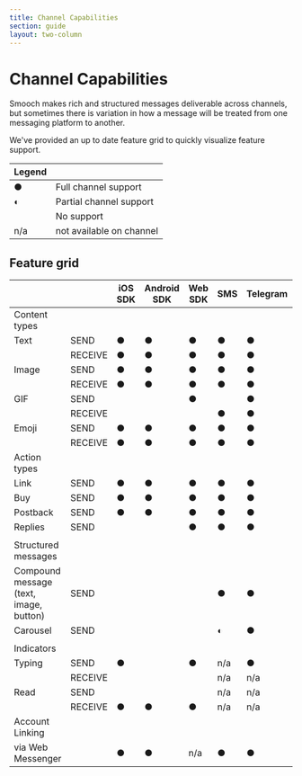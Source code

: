 ```yaml
---
title: Channel Capabilities
section: guide
layout: two-column
---
```


# Channel Capabilities

Smooch makes rich and structured messages deliverable across channels, but sometimes there is variation in how a message will be treated from one messaging platform to another.

We've provided an up to date feature grid to quickly visualize feature support.

| Legend |                          |
|--------|--------------------------|
| ●      | Full channel support     |
| ◐      | Partial channel support  |
|        | No support               |
| n/a    | not available on channel |

## Feature grid

|                                        |         | iOS SDK | Android SDK | Web SDK | SMS | Telegram | Messenger | Line | Email | WeChat | Viber |
|----------------------------------------|---------|---------|-------------|---------|-----|----------|-----------|------|-------|--------|-------|
| Content types                          |         |         |             |         |     |          |           |      |       |        |       |
| Text                                   | SEND    | ●       | ●           | ●       | ●   | ●        | ●         | ●    | ●     | ●      | ●     |
|                                        | RECEIVE | ●       | ●           | ●       | ●   | ●        | ●         | ●    | ●     | ●      | ●     |
| Image                                  | SEND    | ●       | ●           | ●       | ●   | ●        | ●         | ●    | ●     | ●      | ●     |
|                                        | RECEIVE | ●       | ●           | ●       | ●   | ●        | ●         | ●    | ●     | ●      | ●     |
| GIF                                    | SEND    |         |             | ●       |     | ●        | ●         | ●    | ●     | ●      | ●     |
|                                        | RECEIVE |         |             |         | ●   | ●        | ●         | n/a  | ●     | ●      |       |
| Emoji                                  | SEND    | ●       | ●           | ●       | ●   | ●        | ●         | ●    | ●     | ●      | ●     |
|                                        | RECEIVE | ●       | ●           | ●       | ●   | ●        | ●         | ●    | ●     | ●      | ●     |
| Action types                           |         |         |             |         |     |          |           |      |       |        |       |
| Link                                   | SEND    | ●       | ●           | ●       | ●   | ●        | ●         | ●    | ●     | ●      | ●     |
| Buy                                    | SEND    | ●       | ●           | ●       | ●   | ●        |           | ●    | ●     | ●      | ●     |
| Postback                               | SEND    | ●       | ●           | ●       | ●   | ●        | ●         | ●    | ●     | ●      | ●     |
| Replies                                | SEND    |         |             | ●       | ●   | ●        | ●         | ●    | ●     | ●      | ●     |
|                                        |         |         |             |         |     |          |           |      |       |        |       |
| Structured messages                    |         |         |             |         |     |          |           |      |       |        |       |
| Compound message (text, image, button) | SEND    |         |             |         | ●   | ●        | ●         | ●    | ●     | ●      | ●     |
| Carousel                               | SEND    |         |             |         | ◐   | ●        | ●         | ●    | ●     | ◐      |       |
|                                        |         |         |             |         |     |          |           |      |       |        |       |
| Indicators                             |         |         |             |         |     |          |           |      |       |        |       |
| Typing                                 | SEND    | ●       |             | ●       | n/a | ●        | ●         | n/a  | n/a   | n/a    | n/a   |
|                                        | RECEIVE |         |             |         | n/a | n/a      | n/a       | n/a  | n/a   | n/a    | n/a   |
| Read                                   | SEND    |         |             |         | n/a | n/a      |           | n/a  | n/a   | n/a    | n/a   |
|                                        | RECEIVE | ●       | ●           | ●       | n/a | n/a      |           | n/a  |       | n/a    |       |
| Account Linking                        |         |         |             |         |     |          |           |      |       |        |       |
| via Web Messenger                      |         | ●       | ●           | n/a     | ●   | ●        | ●         | ◐    |       | ●      | ●     |
